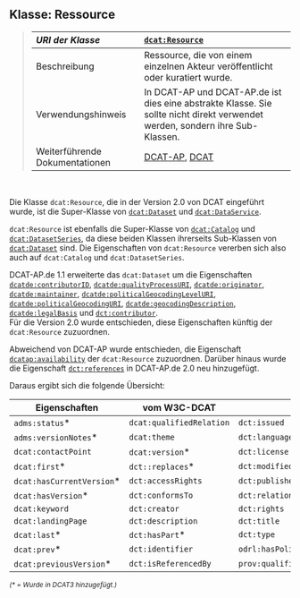 ## Klasse: Ressource

> | *URI der Klasse*   | [`dcat:Resource`](https://www.w3.org/ns/dcat#Resource)                           |
> |:-------------------|:---------------------------------------------------------------------------------|
> | Beschreibung       | Ressource, die von einem einzelnen Akteur veröffentlicht oder kuratiert wurde.   |
> | Verwendungshinweis | In DCAT-AP und DCAT-AP.de ist dies eine abstrakte Klasse. Sie sollte nicht direkt verwendet werden, sondern ihre Sub-Klassen.   |
> | Weiterführende Dokumentationen | [DCAT-AP](https://semiceu.github.io/DCAT-AP/releases/3.0.0/#CataloguedResource), [DCAT](https://www.w3.org/TR/vocab-dcat-3/#Class:Resource) |

<br>

Die Klasse `dcat:Resource`, die in der Version 2.0 von DCAT eingeführt wurde, ist die Super-Klasse von [`dcat:Dataset`](#klasse-datensatz) und [`dcat:DataService`](#klasse-datenservice).

`dcat:Resource` ist ebenfalls die Super-Klasse von [`dcat:Catalog`](#klasse-katalog) und [`dcat:DatasetSeries`](#klasse-datensatzserie), da diese beiden Klassen ihrerseits Sub-Klassen von [`dcat:Dataset`](#klasse-datensatz) sind. Die Eigenschaften von `dcat:Resource` vererben sich also auch auf `dcat:Catalog` und `dcat:DatasetSeries`.

DCAT-AP.de 1.1 erweiterte das `dcat:Dataset` um die Eigenschaften [`dcatde:contributorID`](#datensatz-datenbereitsteller-id), [`dcatde:qualityProcessURI`](#datensatz-qualitatssicherungsprozess), [`dcatde:originator`](#datensatz-urheber), [`dcatde:maintainer`](#datensatz-verwalter), [`dcatde:politicalGeocodingLevelURI`](#datensatz-ebene-geopolitischen-abdeckung), [`dcatde:politicalGeocodingURI`](#datensatz-geopolitischen-abdeckung), [`dcatde:geocodingDescription`](#datensatz-beschreibung-abdeckung), [`dcatde:legalBasis`](#datensatz-rechtsgrundlage-zugangseroffnung) und [`dct:contributor`](#datensatz-bearbeiter).​
<br>Für die Version 2.0 wurde entschieden, diese Eigenschaften künftig der `dcat:Resource` zuzuordnen.

Abweichend von DCAT-AP wurde entschieden, die Eigenschaft [`dcatap:availability`](#datensatz-verfugbarkeit) der `dcat:Resource` zuzuordnen.
Darüber hinaus wurde die Eigenschaft [`dct:references`](#datensatz-referenziert) in DCAT-AP.de 2.0 neu hinzugefügt.

Daraus ergibt sich die folgende Übersicht:

<small>

| Eigenschaften              | vom W3C-DCAT             |                             |  Eigenschaften von DCAT-AP.de        |
| -------------------------- | ------------------------ | --------------------------- |  ----------------------------------- |
| `adms:status`*             | `dcat:qualifiedRelation` | `dct:issued`                | `dcatap:availability`                |
| `adms:versionNotes`*       | `dcat:theme`             | `dct:language`              | `dcatde:contributorID`               |
| `dcat:contactPoint`        | `dcat:version`*          | `dct:license`               | `dcatde:geocodingDescription`        |
| `dcat:first`*              | `dct::replaces`*         | `dct:modified`              | `dcatde:maintainer`                  |
| `dcat:hasCurrentVersion`*  | `dct:accessRights`       | `dct:publisher`             | `dcatde:originator`                  |
| `dcat:hasVersion`*         | `dct:conformsTo`         | `dct:relation`              | `dcatde:politicalGeocodingLevelURI`  |
| `dcat:keyword`             | `dct:creator`            | `dct:rights`                | `dcatde:politicalGeocodingURI`       |
| `dcat:landingPage`         | `dct:description`        | `dct:title`                 | `dcatde:qualityProcessURI`           |
| `dcat:last`*               | `dct:hasPart`*           | `dct:type`                  | `dct:contributor`                    |
| `dcat:prev`*               | `dct:identifier`         | `odrl:hasPolicy`            | `dct:references`                     |
| `dcat:previousVersion`*    | `dct:isReferencedBy`     | `prov:qualifiedAttribution` |                                      |

*(\* = Wurde in DCAT3 hinzugefügt.)*

</small>
